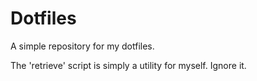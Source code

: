 # Dotfiles

A simple repository for my dotfiles. 

The 'retrieve' script is simply a utility for myself. Ignore it.
